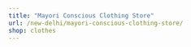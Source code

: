 ```yaml
---
title: "Mayori Conscious Clothing Store"
url: /new-delhi/mayori-conscious-clothing-store/
shop: clothes
---
```

